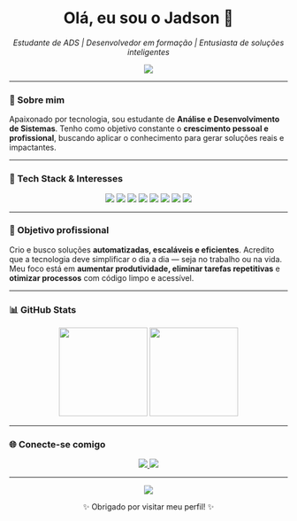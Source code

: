<h1 align="center">Olá, eu sou o Jadson 👋</h1>

<p align="center">
  <i>Estudante de ADS | Desenvolvedor em formação | Entusiasta de soluções inteligentes</i>
</p>

<div align="center">
  <img src="https://capsule-render.vercel.app/api?type=waving&color=0:6e40c9,100:9f44d3&height=120&section=header&text=Bem-vindo%20ao%20meu%20GitHub!&fontColor=ffffff&fontSize=28&animation=twinkling" />
</div>

---

### 🧠 Sobre mim

Apaixonado por tecnologia, sou estudante de **Análise e Desenvolvimento de Sistemas**. Tenho como objetivo constante o **crescimento pessoal e profissional**, buscando aplicar o conhecimento para gerar soluções reais e impactantes.


---

### 🚀 Tech Stack & Interesses

<div align="center">

<!-- Linguagens -->
<img src="https://img.shields.io/badge/Python-3674A3?style=for-the-badge&logo=python&logoColor=white"/>
<img src="https://img.shields.io/badge/JavaScript-F7DF1E?style=for-the-badge&logo=javascript&logoColor=black"/>
<img src="https://img.shields.io/badge/Java-ED8B00?style=for-the-badge&logo=java&logoColor=white"/>
<img src="https://img.shields.io/badge/SQL-4479A1?style=for-the-badge&logo=postgresql&logoColor=white"/>

<!-- Web -->
<img src="https://img.shields.io/badge/HTML5-E34F26?style=for-the-badge&logo=html5&logoColor=white"/>
<img src="https://img.shields.io/badge/CSS3-1572B6?style=for-the-badge&logo=css3&logoColor=white"/>

<!-- Cloud -->
<img src="https://img.shields.io/badge/AWS-232F3E?style=for-the-badge&logo=amazonaws&logoColor=white"/>
<img src="https://img.shields.io/badge/Google%20Cloud-4285F4?style=for-the-badge&logo=googlecloud&logoColor=white"/>

</div>

---

### 💼 Objetivo profissional

Crio e busco soluções **automatizadas, escaláveis e eficientes**. Acredito que a tecnologia deve simplificar o dia a dia — seja no trabalho ou na vida.  
Meu foco está em **aumentar produtividade, eliminar tarefas repetitivas** e **otimizar processos** com código limpo e acessível.

---

### 📊 GitHub Stats

<div align="center">
  <img height="160px" src="https://github-readme-stats.vercel.app/api?username=JadsonART&show_icons=true&theme=radical&hide_border=true&border_radius=15"/>
  <img height="160px" src="https://github-readme-stats.vercel.app/api/top-langs/?username=JadsonART&layout=compact&theme=radical&hide_border=true&border_radius=15"/>
</div>

---

### 🌐 Conecte-se comigo

<p align="center">
  <a href="www.linkedin.com/in/jadson-rodrigues-3a7a8827b" target="_blank">
    <img src="https://img.shields.io/badge/LinkedIn-0A66C2?style=for-the-badge&logo=linkedin&logoColor=white"/>
  </a>
  <a href="mailto:jadson408rodrigues@gmail.com">
    <img src="https://img.shields.io/badge/Gmail-D14836?style=for-the-badge&logo=gmail&logoColor=white"/>
  </a>
</p>

---

<div align="center">
  <img src="https://capsule-render.vercel.app/api?type=waving&color=0:9f44d3,100:6e40c9&height=100&section=footer"/>
  <p>✨ Obrigado por visitar meu perfil! ✨</p>
</div>
